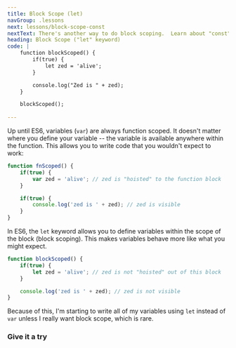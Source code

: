 ```yaml
---
title: Block Scope (let)
navGroup: .lessons
next: lessons/block-scope-const
nextText: There's another way to do block scoping.  Learn about "const" next.
heading: Block Scope ("let" keyword)
code: |
    function blockScoped() {
        if(true) {
            let zed = 'alive'; 
        }

        console.log("Zed is " + zed);
    }

    blockScoped();
    
---
```


Up until ES6, variables (`var`) are always function scoped.  It doesn't matter where you define your variable -- the variable is available anywhere within the function.  This allows you to write code that you wouldn't expect to work:

```javascript
function fnScoped() {
    if(true) {
        var zed = 'alive'; // zed is "hoisted" to the function block
    }

    if(true) {
        console.log('zed is ' + zed); // zed is visible
    }
}
```

In ES6, the `let` keyword allows you to define variables within the scope of the block (block scoping).  This makes variables behave more like what you might expect.

```javascript
function blockScoped() {
    if(true) {
        let zed = 'alive'; // zed is not "hoisted" out of this block
    }

    console.log('zed is ' + zed); // zed is not visible
}
```

Because of this, I'm starting to write all of my variables using `let` instead of `var` unless I really want block scope, which is rare.

### Give it a try

